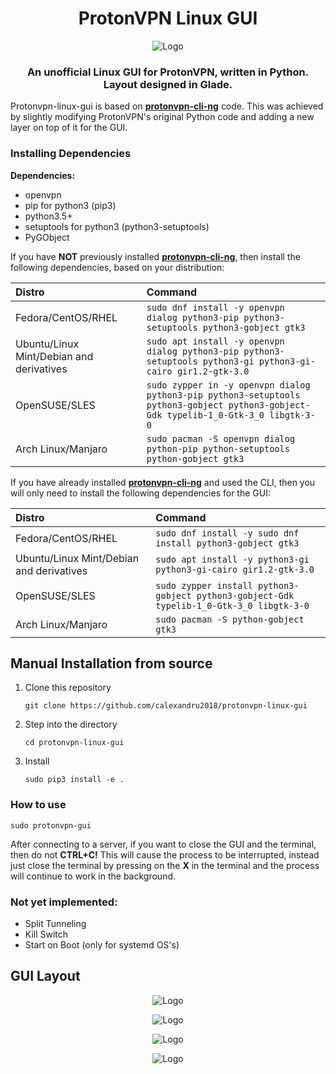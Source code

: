 <h1 align="center">ProtonVPN Linux GUI</h1>
<p align="center">
  <img src="https://i.imgur.com/rjMuf7p.png" alt="Logo"></img>
</p>

<h3 align="center">An <b>unofficial</b> Linux GUI for ProtonVPN, written in Python. Layout designed in Glade.</h3>

Protonvpn-linux-gui is based on <a href="https://github.com/ProtonVPN/protonvpn-cli-ng"><b>protonvpn-cli-ng</b></a> code. This was achieved by slightly modifying ProtonVPN's original Python code and adding a new layer on top of it for the GUI.

### Installing Dependencies

**Dependencies:**

- openvpn
- pip for python3 (pip3)
- python3.5+
- setuptools for python3 (python3-setuptools)
- PyGObject

If you have <b>NOT</b> previously installed <b><a href="https://github.com/ProtonVPN/protonvpn-cli-ng">protonvpn-cli-ng</b></a>, then install the following dependencies, based on your distribution:

| **Distro**                              | **Command**                                                                                                                           |
|:----------------------------------------|:---------------------------------------------------------------------------------------------------------                             |
|Fedora/CentOS/RHEL                       | `sudo dnf install -y openvpn dialog python3-pip python3-setuptools python3-gobject gtk3`                                              |
|Ubuntu/Linux Mint/Debian and derivatives | `sudo apt install -y openvpn dialog python3-pip python3-setuptools python3-gi python3-gi-cairo gir1.2-gtk-3.0`                        |
|OpenSUSE/SLES                            | `sudo zypper in -y openvpn dialog python3-pip python3-setuptools python3-gobject python3-gobject-Gdk typelib-1_0-Gtk-3_0 libgtk-3-0`  |
|Arch Linux/Manjaro                       | `sudo pacman -S openvpn dialog python-pip python-setuptools python-gobject gtk3`       |



If you have already installed <a href="https://github.com/ProtonVPN/protonvpn-cli-ng"><b>protonvpn-cli-ng</b></a> and used the CLI, then you will only need to install the following dependencies for the GUI:

| **Distro**                              | **Command**                                                                               |
|:----------------------------------------|:--------------------------------------------------------------------                      |
|Fedora/CentOS/RHEL                       | `sudo dnf install -y sudo dnf install python3-gobject gtk3`                               |
|Ubuntu/Linux Mint/Debian and derivatives | `sudo apt install -y python3-gi python3-gi-cairo gir1.2-gtk-3.0`                          |
|OpenSUSE/SLES                            | `sudo zypper install python3-gobject python3-gobject-Gdk typelib-1_0-Gtk-3_0 libgtk-3-0`  |
|Arch Linux/Manjaro                       | `sudo pacman -S python-gobject gtk3`                                                      |


## Manual Installation from source

1. Clone this repository

    `git clone https://github.com/calexandru2018/protonvpn-linux-gui`

2. Step into the directory

   `cd protonvpn-linux-gui`

3. Install

    `sudo pip3 install -e .`

### How to use

 `sudo protonvpn-gui`

After connecting to a server, if you want to close the GUI and the terminal, then do not <b>CTRL+C!</b> This will cause the process to be interrupted, instead just close the terminal by pressing on the <b>X</b> in the terminal and the process will continue to work in the background.

### Not yet implemented:

- Split Tunneling
- Kill Switch
- Start on Boot (only for systemd OS's)

## GUI Layout
<p align="center">
  <img src="https://i.imgur.com/Dxe9vRH.png" alt="Logo"></img>
</p>

<p align="center">
  <img src="https://i.imgur.com/ToooLUV.png" alt="Logo"></img>
</p>

<p align="center">
  <img src="https://i.imgur.com/nVU65pO.png" alt="Logo"></img>
</p> 

<p align="center">
  <img src="https://i.imgur.com/UdKoMGC.png" alt="Logo"></img>
</p>
 